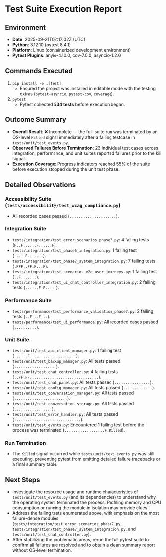 # Test Suite Execution Report

## Environment
- **Date**: 2025-09-21T02:17:02Z (UTC)
- **Python**: 3.12.10 (pytest 8.4.1)
- **Platform**: Linux (containerized development environment)
- **Pytest Plugins**: anyio-4.10.0, cov-7.0.0, asyncio-1.2.0

## Commands Executed
1. `pip install -e .[test]`
   - Ensured the project was installed in editable mode with the testing extras (`pytest-asyncio`, `pytest-cov`, `coverage`).
2. `pytest`
   - Pytest collected **534 tests** before execution began.

## Outcome Summary
- **Overall Result**: ❌ Incomplete — the full-suite run was terminated by an OS-level `Killed` signal immediately after a failing testcase in `tests/unit/test_events.py`.
- **Observed Failures Before Termination**: 23 individual test cases across integration, performance, and unit suites reported failures prior to the kill signal.
- **Execution Coverage**: Progress indicators reached 55% of the suite before execution stopped during the unit test phase.

## Detailed Observations
### Accessibility Suite (`tests/accessibility/test_wcag_compliance.py`)
- All recorded cases passed (`.....................`).

### Integration Suite
- `tests/integration/test_error_scenarios_phase7.py`: 4 failing tests (`F..F......F......F`).
- `tests/integration/test_phase5_integration.py`: 1 failing test (`.....F.......`).
- `tests/integration/test_phase7_system_integration.py`: 7 failing tests (`.FFF..FF.F...F`).
- `tests/integration/test_scenarios_e2e_user_journeys.py`: 1 failing test (`..F.......`).
- `tests/integration/test_ui_chat_controller_integration.py`: 2 failing tests (`......F.F.....`).

### Performance Suite
- `tests/performance/test_performance_validation_phase7.py`: 2 failing tests (`..F...F...`).
- `tests/performance/test_ui_performance.py`: All recorded cases passed (`..........`).

### Unit Suite
- `tests/unit/test_api_client_manager.py`: 1 failing test (`......F.....................`).
- `tests/unit/test_backup_manager.py`: All tests passed (`...................`).
- `tests/unit/test_chat_controller.py`: 4 failing tests (`..FF.FF...............................`).
- `tests/unit/test_chat_panel.py`: All tests passed (`................`).
- `tests/unit/test_config_manager.py`: All tests passed (`.............`).
- `tests/unit/test_conversation_manager.py`: All tests passed (`........................`).
- `tests/unit/test_conversation_storage.py`: All tests passed (`.................`).
- `tests/unit/test_error_handler.py`: All tests passed (`..............................`).
- `tests/unit/test_events.py`: Encountered 1 failing test before the process was terminated (`..................F.Killed`).

### Run Termination
- The `Killed` signal occurred while `tests/unit/test_events.py` was still executing, preventing pytest from emitting detailed failure tracebacks or a final summary table.

## Next Steps
- Investigate the resource usage and runtime characteristics of `tests/unit/test_events.py` (and its dependencies) to understand why the operating system terminated the process. Profiling memory and CPU consumption or running the module in isolation may provide clues.
- Address the failing tests enumerated above, with emphasis on the most failure-dense modules (`tests/integration/test_error_scenarios_phase7.py`, `tests/integration/test_phase7_system_integration.py`, and `tests/unit/test_chat_controller.py`).
- After stabilizing the problematic areas, rerun the full pytest suite to confirm all failures are resolved and to obtain a clean summary report without OS-level termination.
